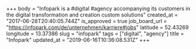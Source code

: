 +++
body = "Infopark is a #digital #agency accompanying its customers in the digital transformation and creation custom solutions"
created_at = "2017-06-28T20:40:05.744Z"
is_approved = true
job_board_url = "https://infopark.com/de/unternehmen/karriere#jobs"
latitude = 52.43269
longitude = 13.37386
slug = "infopark"
tags = ["digital", "agency"]
title = "Infopark"
updated_at = "2019-06-16T10:36:08.531Z"
+++
